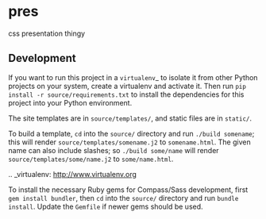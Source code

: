 pres
====

css presentation thingy

Development
-----------

If you want to run this project in a `virtualenv`_ to isolate it from other
Python projects on your system, create a virtualenv and activate it.  Then run
``pip install -r source/requirements.txt`` to install the dependencies for this
project into your Python environment.

The site templates are in ``source/templates/``, and static files are in
``static/``.

To build a template, ``cd`` into the ``source/`` directory and run ``./build
somename``; this will render ``source/templates/somename.j2`` to
``somename.html``. The given name can also include slashes; so ``./build
some/name`` will render ``source/templates/some/name.j2`` to
``some/name.html``.

.. _virtualenv: http://www.virtualenv.org

To install the necessary Ruby gems for Compass/Sass development, first
``gem install bundler``, then ``cd`` into the ``source/`` directory and run
``bundle install``. Update the ``Gemfile`` if newer gems should be used.

